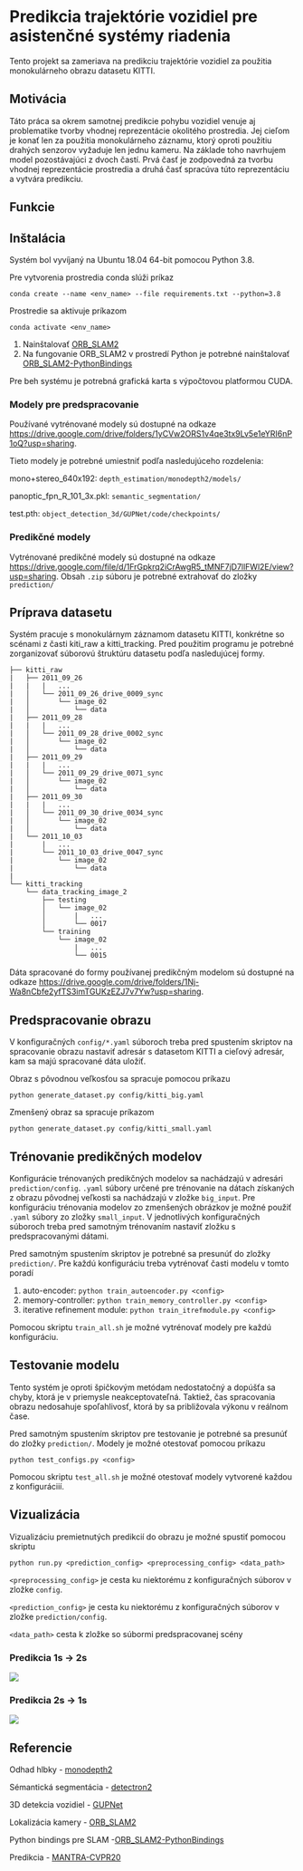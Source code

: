 # Predikcia trajektórie vozidiel pre asistenčné systémy riadenia 

Tento projekt sa zameriava na predikciu trajektórie vozidiel za použitia monokulárneho obrazu datasetu KITTI.

## Motivácia
Táto práca sa okrem samotnej predikcie pohybu vozidiel venuje aj problematike
tvorby vhodnej reprezentácie okolitého prostredia. Jej cieľom je konať len za použitia monokulárneho záznamu, ktorý oproti použitiu drahých senzorov vyžaduje len jednu kameru.
Na základe toho navrhujem model pozostávajúci z dvoch častí. Prvá časť
je zodpovedná za tvorbu vhodnej reprezentácie prostredia a druhá časť spracúva túto reprezentáciu a vytvára predikciu.




## Funkcie



## Inštalácia

Systém bol vyvíjaný na Ubuntu 18.04 64-bit pomocou Python 3.8.

Pre vytvorenia prostredia conda slúži príkaz 

`conda create --name <env_name> --file requirements.txt --python=3.8`

Prostredie sa aktivuje príkazom

`conda activate <env_name>`

1. Nainštalovať [ORB_SLAM2](https://github.com/raulmur/ORB_SLAM2)
2. Na fungovanie ORB_SLAM2 v prostredí Python je potrebné nainštalovať [ORB_SLAM2-PythonBindings](https://github.com/jskinn/ORB_SLAM2-PythonBindings)

Pre beh systému je potrebná grafická karta s výpočtovou platformou CUDA.

### Modely pre predspracovanie

Používané vytrénované modely sú dostupné na odkaze https://drive.google.com/drive/folders/1yCVw2ORS1v4qe3tx9Lv5e1eYRI6nP1oQ?usp=sharing.

Tieto modely je potrebné umiestniť podľa nasledujúceho rozdelenia:

mono+stereo_640x192: `depth_estimation/monodepth2/models/`

panoptic_fpn_R_101_3x.pkl: `semantic_segmentation/`

test.pth: `object_detection_3d/GUPNet/code/checkpoints/`

### Predikčné modely

Vytrénované predikčné modely sú dostupné na odkaze https://drive.google.com/file/d/1FrGpkrq2iCrAwgR5_tMNF7jD7llFWl2E/view?usp=sharing. Obsah `.zip` súboru je potrebné extrahovať do zložky 
`prediction/` 

## Príprava datasetu

Systém pracuje s monokulárnym záznamom datasetu KITTI, konkrétne so scénami z časti kiti_raw a kitti_tracking. Pred použitim programu je potrebné zorganizovať súborovú štruktúru datasetu podľa nasledujúcej formy.

```
├── kitti_raw
|   ├── 2011_09_26
|   |   |   ...
|   │   └── 2011_09_26_drive_0009_sync
|   │       └── image_02
|   │           └── data
|   ├── 2011_09_28
|   |   |   ...
|   │   └── 2011_09_28_drive_0002_sync
|   │       └── image_02
|   │           └── data
|   ├── 2011_09_29
|   |   |   ...
|   │   └── 2011_09_29_drive_0071_sync
|   │       └── image_02
|   │           └── data
|   ├── 2011_09_30
|   |   |   ...
|   │   └── 2011_09_30_drive_0034_sync
|   │       └── image_02
|   │           └── data
|   └── 2011_10_03
|       |   ...
|       └── 2011_10_03_drive_0047_sync
|           └── image_02
|               └── data
|
└── kitti_tracking
    └── data_tracking_image_2
        ├── testing
        │   └── image_02
        │       |   ...
        │       └── 0017
        └── training
            └── image_02
                |   ...
                └── 0015
```

Dáta spracované do formy používanej predikčným modelom sú dostupné na odkaze https://drive.google.com/drive/folders/1Nj-Wa8nCbfe2yfTS3imTGUKzEZJ7v7Yw?usp=sharing.

## Predspracovanie obrazu

V konfiguračných `config/*.yaml` súboroch treba pred spustením skriptov na spracovanie obrazu nastaviť adresár s datasetom KITTI a cieľový adresár, kam sa majú spracované dáta uložiť.

Obraz s pôvodnou veľkosťou sa spracuje pomocou príkazu

`python generate_dataset.py config/kitti_big.yaml`

Zmenšený obraz sa spracuje príkazom

`python generate_dataset.py config/kitti_small.yaml`

## Trénovanie predikčných modelov

Konfigurácie trénovaných predikčných modelov sa nachádzajú v adresári `prediction/config`. `.yaml` súbory určené pre trénovanie na dátach získaných z obrazu pôvodnej veľkosti sa nachádzajú v zložke `big_input`. Pre konfiguráciu trénovania modelov zo zmenšených obrázkov je možné použiť `.yaml` súbory zo zložky `small_input`. V jednotlivých konfiguračných súboroch treba pred samotným trénovaním nastaviť zložku s predspracovanými dátami. 



Pred samotným spustením skriptov je potrebné sa presunúť do zložky `prediction/`. Pre každú konfiguráciu treba vytrénovať časti modelu v tomto poradí

1. auto-encoder: `python train_autoencoder.py <config>`
2. memory-controller: `python train_memory_controller.py <config>`
3. iterative refinement module: `python train_itrefmodule.py <config>`

Pomocou skriptu `train_all.sh` je možné vytrénovať modely pre každú konfiguráciu.

## Testovanie modelu
Tento systém je oproti špičkovým metódam nedostatočný a dopúšťa sa chyby, ktorá je v priemysle neakceptovateľná. Taktiež, čas spracovania obrazu nedosahuje spoľahlivosť, ktorá by sa približovala výkonu v reálnom čase. 

Pred samotným spustením skriptov pre testovanie je potrebné sa presunúť do zložky `prediction/`. 
Modely je možné otestovať pomocou príkazu

`python test_configs.py <config>`

Pomocou skriptu `test_all.sh` je možné otestovať modely vytvorené každou z konfiguráciií.


## Vizualizácia


Vizualizáciu premietnutých predikcií do obrazu je možné spustiť pomocou skriptu

`python run.py <prediction_config> <preprocessing_config> <data_path>`

`<preprocessing_config>` je cesta ku niektorému z konfiguračných súborov v zložke `config`.

`<prediction_config>` je cesta ku niektorému z konfiguračných súborov v zložke `prediction/config`.

`<data_path>` cesta k zložke so súbormi predspracovanej scény

### Predikcia 1s → 2s

![](doc/scene_10_20.gif)

### Predikcia 2s → 1s
![](doc/scene_20_10.gif)



## Referencie

Odhad hlbky - [monodepth2](https://github.com/nianticlabs/monodepth2)

Sémantická segmentácia - [detectron2](https://github.com/facebookresearch/detectron2)

3D detekcia vozidiel - [GUPNet](https://github.com/SuperMHP/GUPNet)

Lokalizácia kamery - [ORB_SLAM2](https://github.com/raulmur/ORB_SLAM2)

Python bindings pre SLAM -[ORB_SLAM2-PythonBindings](https://github.com/jskinn/ORB_SLAM2-PythonBindings)

Predikcia - [MANTRA-CVPR20](https://github.com/Marchetz/MANTRA-CVPR20)
